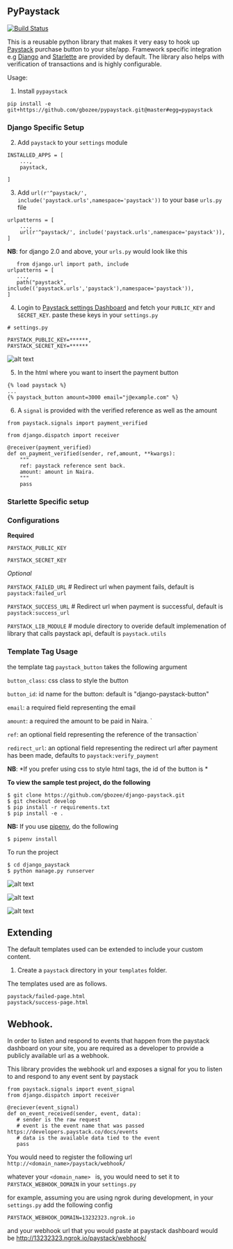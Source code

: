 ## PyPaystack

[![Build Status](https://travis-ci.org/gbozee/django-paystack.svg?branch=master
)](https://travis-ci.org/gbozee/django-paystack.svg?branch=master
)


This is a reusable python library that makes it very easy to hook up [Paystack]() purchase button to your site/app. Framework specific integration e.g [Django]() and [Starlette]() are provided by default.
The library also helps with verification of transactions and is highly configurable.

Usage:
1. Install `pypaystack`
```
pip install -e git+https://github.com/gbozee/pypaystack.git@master#egg=pypaystack
```

### Django Specific Setup

2. Add `paystack` to your `settings` module
```
INSTALLED_APPS = [
    ...,
    paystack,

]
```

3. Add `url(r'^paystack/', include('paystack.urls',namespace='paystack'))` to your base `urls.py` file
```
urlpatterns = [
    ...,
    url(r'^paystack/', include('paystack.urls',namespace='paystack')),
]
```
  **NB**: for django 2.0 and above, your `urls.py` would look like this

```
   from django.url import path, include
urlpatterns = [
   ...,
   path("paystack", include(('paystack.urls','paystack'),namespace='paystack')),
]
```
4. Login to [Paystack settings Dashboard](https://dashboard.paystack.com/#/settings/developer) and fetch your `PUBLIC_KEY` and `SECRET_KEY`. paste these keys in your `settings.py`

```
# settings.py

PAYSTACK_PUBLIC_KEY=******,
PAYSTACK_SECRET_KEY=******
```

![alt text](./docs/key.png)

5. In the html where you want to insert the payment button

```
{% load paystack %}
...
{% paystack_button amount=3000 email="j@example.com" %}

```

6. A `signal` is provided with the verified  reference as well as the amount

```
from paystack.signals import payment_verified

from django.dispatch import receiver

@receiver(payment_verified)
def on_payment_verified(sender, ref,amount, **kwargs):
    """
    ref: paystack reference sent back.
    amount: amount in Naira.
    """
    pass
```

### Starlette Specific setup

### Configurations

**Required**

`PAYSTACK_PUBLIC_KEY`

`PAYSTACK_SECRET_KEY`

_Optional_

`PAYSTACK_FAILED_URL` # Redirect url when payment fails, default is `paystack:failed_url`

`PAYSTACK_SUCCESS_URL` # Redirect url when payment is successful, default is `paystack:success_url`

`PAYSTACK_LIB_MODULE` # module directory to overide default implemenation of library that calls paystack api, default is `paystack.utils`


### Template Tag Usage

the template tag `paystack_button` takes the following argument

`button_class`: css class to style the button

`button_id`: id name for the button: default is "django-paystack-button"

`email`: a required field representing the email

`amount`: a required the amount to be paid in Naira. `

`ref`: an optional field representing the reference of the transaction`

`redirect_url`: an optional field representing the redirect url after payment has been made, defaults to `paystack:verify_payment`

**NB**: *If you prefer using css to style html tags, the id of the button is *


**To view the sample test project, do the following**
```
$ git clone https://github.com/gbozee/django-paystack.git
$ git checkout develop
$ pip install -r requirements.txt
$ pip install -e .

```

**NB:** If you use [pipenv](), do the following
```
$ pipenv install

```

To run the project
```
$ cd django_paystack
$ python manage.py runserver

```

![alt text](./docs/home_page.PNG)


![alt text](./docs/page2.PNG)


![alt text](./docs/page3.PNG)

## Extending
The default templates used can be extended to include your custom content.

1. Create a `paystack` directory in your `templates` folder.

The templates used are as follows.

```
paystack/failed-page.html
paystack/success-page.html
```

## Webhook.
In order to listen and respond to events that happen from the paystack dashboard on your site, you are required as a developer to provide a publicly available url as a webhook.

This library provides the webhook url and exposes a signal for you to listen to and respond to any event sent by paystack

```
from paystack.signals import event_signal
from django.dispatch import receiver

@reciever(event_signal)
def on_event_received(sender, event, data):
   # sender is the raw request
   # event is the event name that was passed https://developers.paystack.co/docs/events
   # data is the available data tied to the event
   pass
```

You would need to register the following url
`http://<domain_name>/paystack/webhook/`

whatever your `<domain_name> ` is, you would need to set it to `PAYSTACK_WEBHOOK_DOMAIN` in your `settings.py`

for example, assuming you are using ngrok during development, in your `settings.py` add the following config

```
PAYSTACK_WEBHOOK_DOMAIN=13232323.ngrok.io
```

and your webhook url that you would paste at paystack dashboard would be 
http://13232323.ngrok.io/paystack/webhook/
